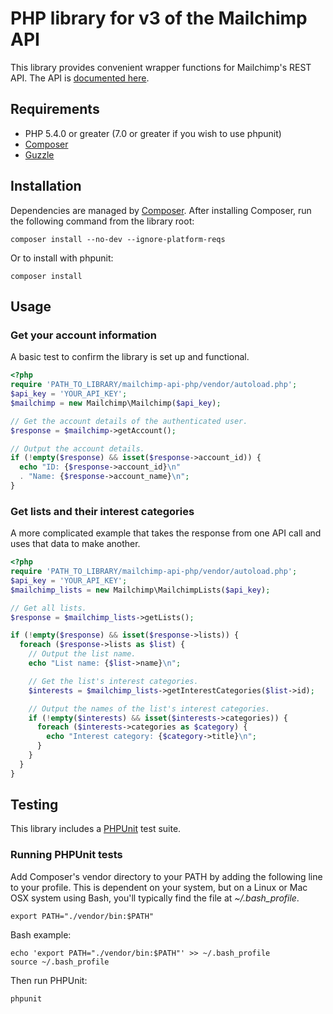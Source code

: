 # PHP library for v3 of the Mailchimp API

This library provides convenient wrapper functions for Mailchimp's REST API.
The API is [documented here](http://developer.mailchimp.com/documentation/mailchimp/guides/get-started-with-mailchimp-api-3/).

## Requirements

- PHP 5.4.0 or greater (7.0 or greater if you wish to use phpunit)
- [Composer](https://getcomposer.org/)
- [Guzzle](https://github.com/guzzle/guzzle)

## Installation

Dependencies are managed by [Composer](https://getcomposer.org/). After
installing Composer, run the following command from the library root:

`composer install --no-dev --ignore-platform-reqs`

Or to install with phpunit:

`composer install`

## Usage

### Get your account information

A basic test to confirm the library is set up and functional.

```php
<?php
require 'PATH_TO_LIBRARY/mailchimp-api-php/vendor/autoload.php';
$api_key = 'YOUR_API_KEY';
$mailchimp = new Mailchimp\Mailchimp($api_key);

// Get the account details of the authenticated user.
$response = $mailchimp->getAccount();

// Output the account details.
if (!empty($response) && isset($response->account_id)) {
  echo "ID: {$response->account_id}\n"
  . "Name: {$response->account_name}\n";
}
```

### Get lists and their interest categories

A more complicated example that takes the response from one API call and
uses that data to make another.

```php
<?php
require 'PATH_TO_LIBRARY/mailchimp-api-php/vendor/autoload.php';
$api_key = 'YOUR_API_KEY';
$mailchimp_lists = new Mailchimp\MailchimpLists($api_key);

// Get all lists.
$response = $mailchimp_lists->getLists();

if (!empty($response) && isset($response->lists)) {
  foreach ($response->lists as $list) {
    // Output the list name.
    echo "List name: {$list->name}\n";

    // Get the list's interest categories.
    $interests = $mailchimp_lists->getInterestCategories($list->id);

    // Output the names of the list's interest categories.
    if (!empty($interests) && isset($interests->categories)) {
      foreach ($interests->categories as $category) {
        echo "Interest category: {$category->title}\n";
      }
    }
  }
}
```

## Testing

This library includes a [PHPUnit](https://phpunit.de/) test suite.

### Running PHPUnit tests

Add Composer's vendor directory to your PATH by adding the following line to
your profile. This is dependent on your system, but on a Linux or Mac OSX system
using Bash, you'll typically find the file at *~/.bash_profile*.

`export PATH="./vendor/bin:$PATH"`

Bash example:

```shell
echo 'export PATH="./vendor/bin:$PATH"' >> ~/.bash_profile
source ~/.bash_profile
```

Then run PHPUnit:

`phpunit`
